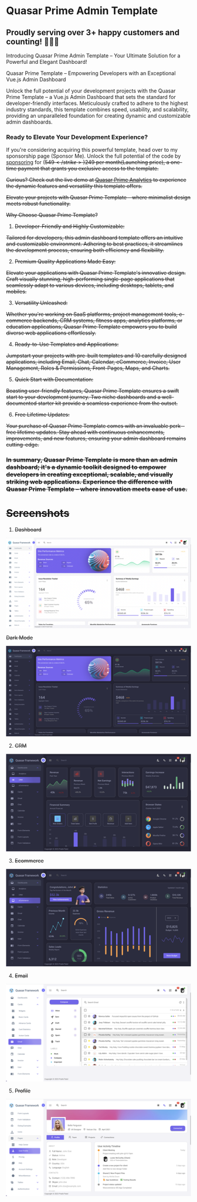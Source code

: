 # Quasar Prime Admin Template


## Proudly serving over 3+ happy customers and counting! 🚀🚀🚀

Introducing Quasar Prime Admin Template – Your Ultimate Solution for a Powerful and Elegant Dashboard!

Quasar Prime Template – Empowering Developers with an Exceptional Vue.js Admin Dashboard

Unlock the full potential of your development projects with the Quasar Prime Template – a Vue.js Admin Dashboard that
sets the standard for developer-friendly interfaces. Meticulously crafted to adhere to the highest industry standards,
this template combines speed, usability, and scalability, providing an unparalleled foundation for creating dynamic and
customizable admin dashboards.

### Ready to Elevate Your Development Experience?

If you're considering acquiring this powerful template, head over to my sponsorship page (Sponsor Me). Unlock the full
potential of the code by [sponsoring](https://github.com/sponsors/pratik227) for (<strike>$549</strike>)$249 per month(Launching price), a one-time payment that
grants you exclusive access to the
template.

Curious? Check out the live demo at [Quasar Prime Analytics](https://quasar-prime-admin-template.netlify.app/analytics)
to experience the dynamic features and versatility this
template offers.

Elevate your projects with Quasar Prime Template – where minimalist design meets robust functionality.

Why Choose Quasar Prime Template?

1. Developer-Friendly and Highly Customizable:

Tailored for developers, this admin dashboard template offers an intuitive and customizable environment. Adhering to
best practices, it streamlines the development process, ensuring both efficiency and flexibility.

2. Premium Quality Applications Made Easy:

Elevate your applications with Quasar Prime Template's innovative design. Craft visually stunning, high-performing
single-page applications that seamlessly adapt to various devices, including desktops, tablets, and mobiles.

3. Versatility Unleashed:

Whether you're working on SaaS platforms, project management tools, e-commerce backends, CRM systems, fitness apps,
analytics platforms, or education applications, Quasar Prime Template empowers you to build diverse web applications
effortlessly.

4. Ready-to-Use Templates and Applications:

Jumpstart your projects with pre-built templates and 10 carefully designed applications, including Email, Chat,
Calendar, eCommerce, Invoice, User Management, Roles & Permissions, Front-Pages, Maps, and Charts.

5. Quick Start with Documentation:

Boasting user-friendly features, Quasar Prime Template ensures a swift start to your development journey. Two niche
dashboards and a well-documented starter kit provide a seamless experience from the outset.

6. Free Lifetime Updates:

Your purchase of Quasar Prime Template comes with an invaluable perk – free lifetime updates. Stay ahead with continuous
enhancements, improvements, and new features, ensuring your admin dashboard remains cutting-edge.

### In summary, Quasar Prime Template is more than an admin dashboard; it's a dynamic toolkit designed to empower developers in creating exceptional, scalable, and visually striking web applications. Experience the difference with Quasar Prime Template – where innovation meets ease of use.

# Screenshots

1. Dashboard

![Dashboard](images/Dashboard.png)

Dark Mode

![Dashboard](images/Dark_Dashboard.png)

2. CRM

![CRM](images/CRM.png)

3. Ecommerce

![Ecommerce](images/ECommerce.png)

4. Email

![Email](images/Mail.png)

5. Profile

![Profile](images/Profile.png)


